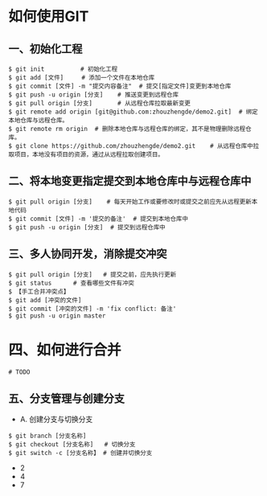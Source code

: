 # 如何使用GIT

## 一、初始化工程
```shell
$ git init          # 初始化工程
$ git add [文件]     # 添加一个文件在本地仓库
$ git commit [文件] -m "提交内容备注"  # 提交[指定文件]变更到本地仓库
$ git push -u origin [分支]    # 推送变更到远程仓库
$ git pull origin [分支]       # 从远程仓库拉取最新变更
$ git remote add origin [git@github.com:zhouzhengde/demo2.git]  # 绑定本地仓库与远程仓库。
$ git remote rm origin  # 删除本地仓库与远程仓库的绑定，其不是物理删除远程仓库。
$ git clone https://github.com/zhouzhengde/demo2.git    # 从远程仓库中拉取项目，本地没有项目的资源，通过从远程拉取创建项目。
```

## 二、将本地变更指定提交到本地仓库中与远程仓库中
```shell
$ git pull origin [分支]    # 每天开始工作或要修改时或提交之前应先从远程更新本地代码
$ git commit [文件] -m '提交的备注'  # 提交到本地仓库中
$ git push -u origin [分支]  # 提交到远程仓库中
```

## 三、多人协同开发，消除提交冲突
```shell
$ git pull origin [分支]   # 提交之前，应先执行更新
$ git status      # 查看哪些文件有冲突
$ 【手工合并冲突点】
$ git add [冲突的文件]
$ git commit [冲突的文件] -m 'fix conflict: 备注'
$ git push -u origin master
```

# 四、如何进行合并
```shell
# TODO

```

## 五、分支管理与创建分支
- A. 创建分支与切换分支
```shell
$ git branch [分支名称]  
$ git checkout [分支名称]   # 切换分支
$ git switch -c [分支名称】 # 创建并切换分支
```
- 2
- 4
- 7
